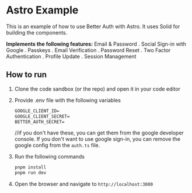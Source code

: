 # Astro Example

This is an example of how to use Better Auth with Astro. It uses Solid for building the components.


**Implements the following features:**
Email & Password . Social Sign-in with Google . Passkeys . Email Verification . Password Reset . Two Factor Authentication . Profile Update . Session Management


## How to run

1. Clone the code sandbox (or the repo) and open it in your code editor
2. Provide .env file with the following variables
   ```txt
   GOOGLE_CLIENT_ID=
   GOOGLE_CLIENT_SECRET=
   BETTER_AUTH_SECRET=
   ```
   //if you don't have these, you can get them from the google developer console. If you don't want to use google sign-in, you can remove the google config from the `auth.ts` file.

3. Run the following commands
   ```bash
   pnpm install
   pnpm run dev
   ```
4. Open the browser and navigate to `http://localhost:3000`
